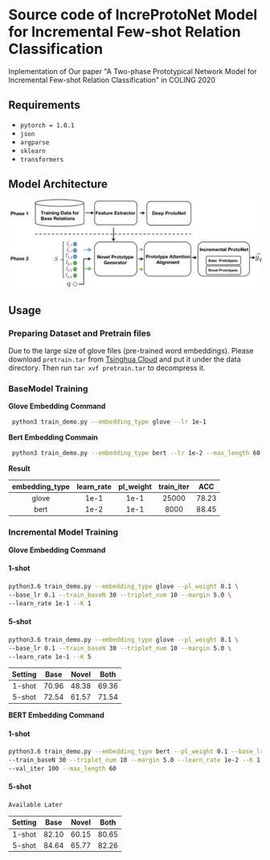 # Source code of IncreProtoNet Model for Incremental Few-shot Relation Classification
Inplementation of Our paper "A Two-phase Prototypical Network Model for Incremental Few-shot
Relation Classification" in COLING 2020

## Requirements 

* `pytorch = 1.0.1`
* `json`
* `argparse`
* `sklearn`
* `transformers`

## Model Architecture

![image](https://github.com/betterAndTogether/IncreProtoNet/blob/main/model.png)

## Usage 

### Preparing Dataset and Pretrain files

Due to the large size of glove files (pre-trained word embeddings).
Please download `pretrain.tar` from [Tsinghua Cloud](https://cloud.tsinghua.edu.cn/f/58f57bda00eb40be8d10/?dl=1) 
and put it under the data directory. Then run `tar xvf pretrain.tar` to decompress it.

### BaseModel Training

**Glove Embedding Command**
```bash
 python3 train_demo.py --embedding_type glove --lr 1e-1
```
**Bert Embedding Commain**
```bash
 python3 train_demo.py --embedding_type bert --lr 1e-2 --max_length 60
```
**Result**

|embedding_type| learn_rate | pl_weight| train_iter |  ACC    | 
|:------------:|:---------: | :-------:| :---------:| :------:| 
| glove        |    1e-1    |   1e-1   |    25000   |  78.23  |
| bert         |    1e-2    |   1e-1   |    8000    |  88.45  |


### Incremental Model Training 

**Glove Embedding Command**
#### 1-shot 
```bash
python3.6 train_demo.py --embedding_type glove --pl_weight 0.1 \
--base_lr 0.1 --train_baseN 30 --triplet_num 10 --margin 5.0 \
--learn_rate 1e-1 --K 1
```
#### 5-shot
```bash
python3.6 train_demo.py --embedding_type glove --pl_weight 0.1 \
--base_lr 0.1 --train_baseN 30 --triplet_num 10 --margin 5.0 \
--learn_rate 1e-1 --K 5
```
|   Setting   |   Base   |   Novel  |   Both   |
|:-----------:| :-------:| :-------:| :-------:|
|    1-shot   |   70.96  |   48.38  |   69.36  |
|    5-shot   |   72.54  |   61.57  |   71.54  |

**BERT Embedding Command**
#### 1-shot 
```bash
python3.6 train_demo.py --embedding_type bert --pl_weight 0.1 --base_lr 0.01 \
--train_baseN 30 --triplet_num 10 --margin 5.0 --learn_rate 1e-2 --K 1 --val_step 100 \
--val_iter 100 --max_length 60
```
#### 5-shot
```bash
Available Later 
```
|   Setting   |   Base   |   Novel  |   Both   |
|:-----------:| :-------:| :-------:| :-------:|
|    1-shot   |   82.10  |   60.15  |   80.65  |
|    5-shot   |   84.64  |   65.77  |   82.26  |

